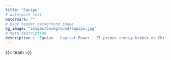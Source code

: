 ```yaml
---
title: "Equipo"
# watermark text
watermark: ""
# page header background image
bg_image: "images/background/equipo.jpg"
# meta description
description : "Equipo - Capital Power - El primer energy broker de Chile"
---
```


{{< team >}}